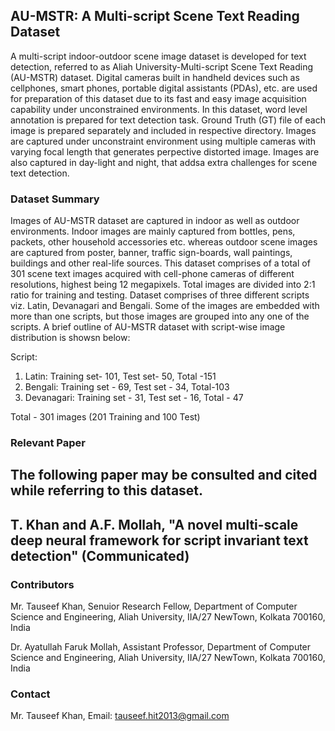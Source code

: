 
## AU-MSTR: A Multi-script Scene Text Reading Dataset

A multi-script indoor-outdoor scene image dataset is developed for text detection, referred to as Aliah University-Multi-script Scene Text Reading (AU-MSTR) dataset.
Digital cameras built in handheld devices such as cellphones, smart phones, portable digital assistants (PDAs), etc. are used for preparation of this dataset due to its fast and easy image acquisition capability under unconstrained environments. In this dataset, word level annotation is prepared for text detection task. Ground Truth (GT) file of each image is prepared separately and included in respective directory.
Images are captured under unconstraint environment using multiple cameras with varying focal length that generates perpective distorted image. Images are also captured in day-light and night, that addsa extra challenges for scene text detection.

### Dataset Summary

Images of AU-MSTR dataset are captured in indoor as well as outdoor environments. Indoor images are mainly captured from bottles, pens, packets, other household accessories etc. whereas outdoor scene images are captured from poster, banner, traffic sign-boards, wall paintings, buildings and other real-life sources. This dataset comprises of a total of 301 scene text images acquired with cell-phone cameras of different resolutions, highest being 12 megapixels. Total images are divided into 2:1 ratio for training and testing. Dataset comprises of three different scripts viz. Latin, Devanagari and Bengali. Some of the images are embedded with more than one scripts, but those images are grouped into any one of the scripts. A brief outline of AU-MSTR dataset with script-wise image distribution is showsn below:

Script:
  1. Latin: Training set- 101, Test set- 50, Total -151
  2. Bengali: Training set - 69, Test set - 34, Total-103
  3. Devanagari: Training set - 31, Test set - 16, Total - 47
  
Total - 301 images (201 Training and 100 Test)


### Relevant Paper
The following paper may be consulted and cited while referring to this dataset.
---
T. Khan and A.F. Mollah, "A novel multi-scale deep neural framework for script invariant text detection" (Communicated)
---
### Contributors
Mr. Tauseef Khan, Senuior Research Fellow, Department of Computer Science and Engineering, Aliah University, IIA/27 NewTown, Kolkata 700160, India

Dr. Ayatullah Faruk Mollah, Assistant Professor, Department of Computer Science and Engineering, Aliah University, IIA/27 NewTown, Kolkata 700160, India

### Contact
Mr. Tauseef Khan, Email: tauseef.hit2013@gmail.com
